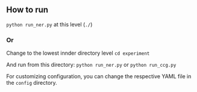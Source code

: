 ## How to run 

`python run_ner.py` at this level (`./`)

### Or
Change to the lowest innder directory level
`cd experiment` 

And run from this directory: 
`python run_ner.py` or `python run_ccg.py`
 
For customizing configuration, you can change the respective YAML file in the
 `config` directory. 